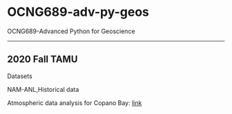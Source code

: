 # OCNG689-adv-py-geos
OCNG689-Advanced Python for Geoscience

----

## 2020 Fall TAMU

Datasets

NAM-ANL,Historical data

Atmospheric data analysis for Copano Bay:
[link](https://www.ncei.noaa.gov/thredds/catalog/model-namanl-old/catalog.html)
